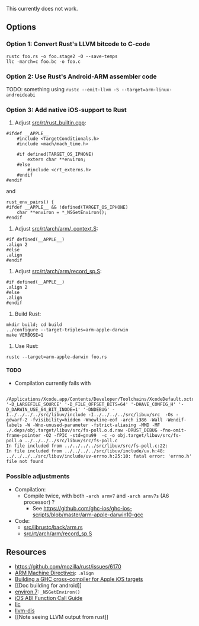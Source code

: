 This currently does not work.

## Options

### Option 1: Convert Rust's LLVM bitcode to C-code

```
rustc foo.rs -o foo.stage2 -O --save-temps
llc -march=c foo.bc -o foo.c
```

### Option 2: Use Rust's Android-ARM assembler code

TODO: something using `rustc --emit-llvm -S --target=arm-linux-androideabi`

### Option 3: Add native iOS-support to Rust

1. Adjust [src/rt/rust_builtin.cpp](https://github.com/mozilla/rust/blob/master/src/rt/rust_builtin.cpp):
```
#ifdef __APPLE__
    #include <TargetConditionals.h>
    #include <mach/mach_time.h>

    #if defined(TARGET_OS_IPHONE)
        extern char **environ;
    #else
        #include <crt_externs.h>
    #endif
#endif
```
and
```
rust_env_pairs() {
#ifdef __APPLE__ && !defined(TARGET_OS_IPHONE)
    char **environ = *_NSGetEnviron();
#endif
```
1. Adjust [src/rt/arch/arm/_context.S](https://github.com/mozilla/rust/blob/master/src/rt/arch/arm/_context.S):
```
#if defined(__APPLE__)
.align 2
#else
.align
#endif
```

1. Adjust [src/rt/arch/arm/record_sp.S](https://github.com/mozilla/rust/blob/master/src/rt/arch/arm/record_sp.S):
```
#if defined(__APPLE__)
.align 2
#else
.align
#endif
```


1. Build Rust:
```
mkdir build; cd build
../configure --target-triples=arm-apple-darwin
make VERBOSE=1
```

1. Use Rust:
```
rustc --target=arm-apple-darwin foo.rs
```

#### TODO
- Compilation currently fails with
```
  /Applications/Xcode.app/Contents/Developer/Toolchains/XcodeDefault.xctoolchain/usr/bin/clang '-D_LARGEFILE_SOURCE' '-D_FILE_OFFSET_BITS=64' '-DHAVE_CONFIG_H' '-D_DARWIN_USE_64_BIT_INODE=1' '-DNDEBUG' -I../../../../src/libuv/include -I../../../../src/libuv/src  -Os -gdwarf-2 -fvisibility=hidden -Wnewline-eof -arch i386 -Wall -Wendif-labels -W -Wno-unused-parameter -fstrict-aliasing -MMD -MF ./.deps/obj.target/libuv/src/fs-poll.o.d.raw -DRUST_DEBUG -fno-omit-frame-pointer -O2 -fPIC -std=gnu99  -c -o obj.target/libuv/src/fs-poll.o ../../../../src/libuv/src/fs-poll.c
In file included from ../../../../src/libuv/src/fs-poll.c:22:
In file included from ../../../../src/libuv/include/uv.h:48:
../../../../src/libuv/include/uv-errno.h:25:10: fatal error: 'errno.h' file not found
```


### Possible adjustments

* Compilation:
  * Compile twice, with both `-arch armv7` and `-arch armv7s` (A6 processor) ?
    * See https://github.com/ghc-ios/ghc-ios-scripts/blob/master/arm-apple-darwin10-gcc
* Code:
  * [src/librustc/back/arm.rs](https://github.com/mozilla/rust/blob/master/src/librustc/back/arm.rs)
  * [src/rt/arch/arm/record_sp.S](https://github.com/mozilla/rust/blob/master/src/rt/arch/arm/record_sp.S)

## Resources

* https://github.com/mozilla/rust/issues/6170
* [ARM Machine Directives](http://stuff.mit.edu/afs/athena/project/rhel-doc/3/rhel-as-en-3/arm-directives.html): `.align`
* [Building a GHC cross-compiler for Apple iOS targets](http://ghc.haskell.org/trac/ghc/wiki/Building/CrossCompiling/iOS)
* [[Doc building for android]]
* [environ.7](https://developer.apple.com/library/mac/documentation/Darwin/Reference/ManPages/man7/environ.7.html): `_NSGetEnviron()`
* [iOS ABI Function Call Guide](https://developer.apple.com/library/ios/documentation/Xcode/Conceptual/iPhoneOSABIReference/Articles/ARMv6FunctionCallingConventions.html)
* [llc](http://llvm.org/docs/CommandGuide/llc.html)
* [llvm-dis](http://llvm.org/docs/CommandGuide/llvm-dis.html)
* [[Note seeing LLVM output from rust]]